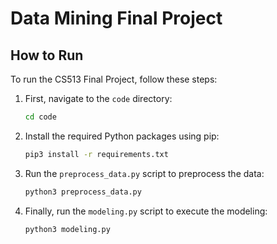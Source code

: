 # Data Mining Final Project

## How to Run

To run the CS513 Final Project, follow these steps:

1. First, navigate to the `code` directory:
    ```bash
    cd code
    ```

2. Install the required Python packages using pip:
    ```bash
    pip3 install -r requirements.txt
    ```

3. Run the `preprocess_data.py` script to preprocess the data:
    ```bash
    python3 preprocess_data.py
    ```

4. Finally, run the `modeling.py` script to execute the modeling:
    ```bash
    python3 modeling.py
    ```
